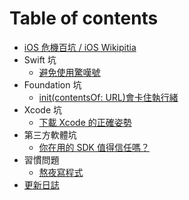 # Table of contents

* [iOS 危機百坑 / iOS Wikipitia](README.md)
* Swift 坑
  * [避免使用驚嘆號](swift-pitfalls/avoid-exclamation.md)
* Foundation 坑
  * [init\(contentsOf: URL\)會卡住執行緒](foundation-pitfalls/contentsof-url.md)
* Xcode 坑
  * [下載 Xcode 的正確姿勢](xcode-pitfalls/xia-xcode-de-zheng-zi.md)
* 第三方軟體坑
  * [你在用的 SDK 值得信任嗎？](third-party-pitfalls/trusting-sdks.md)
* 習慣問題
  * [熬夜寫程式](bad-habits/late-night.md)
* [更新日誌](changelog.md)

